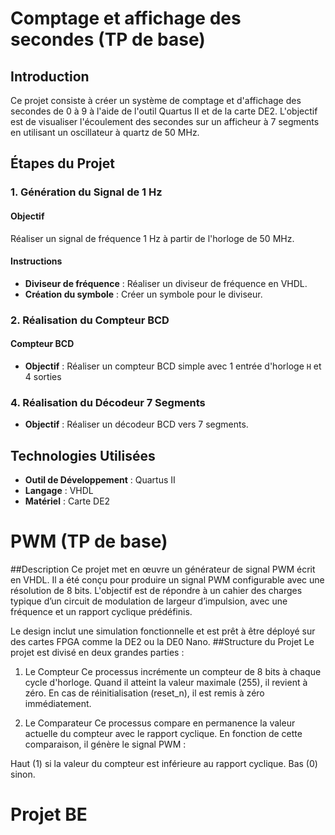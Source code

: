 # Comptage et affichage des secondes (TP de base)

## Introduction

Ce projet consiste à créer un système de comptage et d'affichage des secondes de 0 à 9 à l'aide de l'outil Quartus II et de la carte DE2. L'objectif est de visualiser l'écoulement des secondes sur un afficheur à 7 segments en utilisant un oscillateur à quartz de 50 MHz.


## Étapes du Projet

### 1. Génération du Signal de 1 Hz

#### Objectif

Réaliser un signal de fréquence 1 Hz à partir de l'horloge de 50 MHz.

#### Instructions

- **Diviseur de fréquence** : Réaliser un diviseur de fréquence en VHDL.
- **Création du symbole** : Créer un symbole pour le diviseur.

### 2. Réalisation du Compteur BCD

#### Compteur  BCD

- **Objectif** : Réaliser un compteur BCD simple avec 1 entrée d'horloge `H` et 4 sorties 


### 4. Réalisation du Décodeur 7 Segments

- **Objectif** : Réaliser un décodeur BCD vers 7 segments.

## Technologies Utilisées

- **Outil de Développement** : Quartus II
- **Langage** : VHDL
- **Matériel** : Carte DE2


# PWM (TP de base)
##Description
Ce projet met en œuvre un générateur de signal PWM écrit en VHDL. Il a été conçu pour produire un signal PWM configurable avec une résolution de 8 bits. L'objectif est de répondre à un cahier des charges typique d’un circuit de modulation de largeur d’impulsion, avec une fréquence et un rapport cyclique prédéfinis.

Le design inclut une simulation fonctionnelle et est prêt à être déployé sur des cartes FPGA comme la DE2 ou la DE0 Nano.
##Structure du Projet
Le projet est divisé en deux grandes parties :

1. Le Compteur
Ce processus incrémente un compteur de 8 bits à chaque cycle d'horloge. Quand il atteint la valeur maximale (255), il revient à zéro. En cas de réinitialisation (reset_n), il est remis à zéro immédiatement.

2. Le Comparateur
Ce processus compare en permanence la valeur actuelle du compteur avec le rapport cyclique. En fonction de cette comparaison, il génère le signal PWM :

Haut (1) si la valeur du compteur est inférieure au rapport cyclique.
Bas (0) sinon.

# Projet BE

